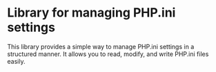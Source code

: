 # Library for managing PHP.ini settings

This library provides a simple way to manage PHP.ini settings in a structured manner. It allows you to read, modify, and write PHP.ini files easily.